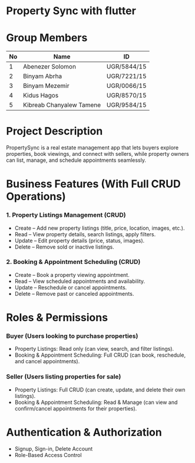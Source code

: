 # Property Sync with flutter


# Group Members

| No | Name                        | ID         |
|----|-----------------------------|------------|
| 1  | Abenezer Solomon            | UGR/5844/15|
| 2  | Binyam Abrha                | UGR/7221/15|
| 3  | Binyam Mezemir              | UGR/0066/15|
| 4  | Kidus Hagos                 | UGR/8570/15|
| 5  | Kibreab Chanyalew Tamene    | UGR/9584/15|

# Project Description
PropertySync is a real estate management app that lets buyers explore properties, book viewings, and connect with sellers, while property owners can list, manage, and schedule appointments seamlessly.

# Business Features (With Full CRUD Operations)

### 1. Property Listings Management (CRUD)
- Create – Add new property listings (title, price, location, images, etc.).
- Read – View property details, search listings, apply filters.
- Update – Edit property details (price, status, images).
- Delete – Remove sold or inactive listings.

### 2. Booking & Appointment Scheduling (CRUD)
 - Create – Book a property viewing appointment.
 - Read – View scheduled appointments and availability.
 - Update – Reschedule or cancel appointments.
 - Delete – Remove past or canceled appointments.

 # Roles & Permissions

 ### Buyer (Users looking to purchase properties)
 - Property Listings: Read only (can view, search, and filter listings).
 - Booking & Appointment Scheduling: Full CRUD (can book, reschedule, and cancel appointments).

 ### Seller (Users listing properties for sale)
 - Property Listings: Full CRUD (can create, update, and delete their own listings).
 - Booking & Appointment Scheduling: Read & Manage (can view and confirm/cancel appointments for their properties).


# Authentication & Authorization
- Signup, Sign-in, Delete Account
- Role-Based Access Control
